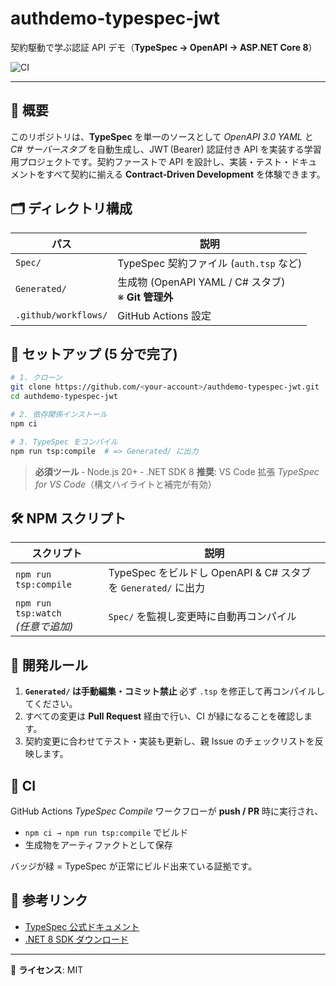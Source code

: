 # authdemo-typespec-jwt

契約駆動で学ぶ認証 API デモ（**TypeSpec → OpenAPI → ASP.NET Core 8**）

![CI](https://github.com/<your-account>/authdemo-typespec-jwt/actions/workflows/typespec.yml/badge.svg)

---

## 📖 概要

このリポジトリは、**TypeSpec** を単一のソースとして *OpenAPI 3.0 YAML* と *C# サーバースタブ* を自動生成し、JWT (Bearer) 認証付き API を実装する学習用プロジェクトです。契約ファーストで API を設計し、実装・テスト・ドキュメントをすべて契約に揃える **Contract‑Driven Development** を体験できます。

## 🗂 ディレクトリ構成

| パス                   | 説明                                            |
| -------------------- | --------------------------------------------- |
| `Spec/`              | TypeSpec 契約ファイル (`auth.tsp` など)               |
| `Generated/`         | 生成物 (OpenAPI YAML / C# スタブ) <br>※ **Git 管理外** |
| `.github/workflows/` | GitHub Actions 設定                             |

## 🚀 セットアップ (5 分で完了)

```bash
# 1. クローン
git clone https://github.com/<your-account>/authdemo-typespec-jwt.git
cd authdemo-typespec-jwt

# 2. 依存関係インストール
npm ci

# 3. TypeSpec をコンパイル
npm run tsp:compile  # => Generated/ に出力
```

> **必須ツール**
> ‑ Node.js 20+
> ‑ .NET SDK 8
> **推奨**: VS Code 拡張 *TypeSpec for VS Code*（構文ハイライトと補完が有効）

## 🛠 NPM スクリプト

| スクリプト                            | 説明                                                |
| -------------------------------- | ------------------------------------------------- |
| `npm run tsp:compile`            | TypeSpec をビルドし OpenAPI & C# スタブを `Generated/` に出力 |
| `npm run tsp:watch`<br>*(任意で追加)* | `Spec/` を監視し変更時に自動再コンパイル                          |

## 📏 開発ルール

1. **`Generated/` は手動編集・コミット禁止**
   必ず `.tsp` を修正して再コンパイルしてください。
2. すべての変更は **Pull Request** 経由で行い、CI が緑になることを確認します。
3. 契約変更に合わせてテスト・実装も更新し、親 Issue のチェックリストを反映します。

## 🤖 CI

GitHub Actions *TypeSpec Compile* ワークフローが **push / PR** 時に実行され、

* `npm ci → npm run tsp:compile` でビルド
* 生成物をアーティファクトとして保存

バッジが緑 = TypeSpec が正常にビルド出来ている証拠です。

## 🔗 参考リンク

* [TypeSpec 公式ドキュメント](https://aka.ms/typespec)
* [.NET 8 SDK ダウンロード](https://dotnet.microsoft.com/download/dotnet/8.0)

---

📄 **ライセンス**: MIT
